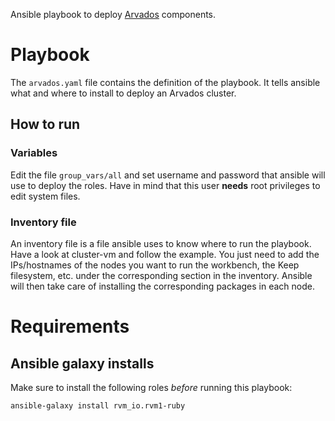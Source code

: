 Ansible playbook to deploy [Arvados][arvados] components.

# Playbook
The `arvados.yaml` file contains the definition of the playbook. It tells ansible what and where to
install to deploy an Arvados cluster.

## How to run

### Variables
Edit the file `group_vars/all` and set username and password that ansible will use to deploy the roles.
Have in mind that this user **needs** root privileges to edit system files.

### Inventory file
An inventory file is a file ansible uses to know where to run the playbook. Have a look at cluster-vm
and follow the example. You just need to add the IPs/hostnames of the nodes you want to run the workbench,
the Keep filesystem, etc. under the corresponding section in the inventory. Ansible will then take care
of installing the corresponding packages in each node.

# Requirements

## Ansible galaxy installs

Make sure to install the following roles _before_ running this playbook:

    ansible-galaxy install rvm_io.rvm1-ruby

[arvados]: https://arvados.org/
